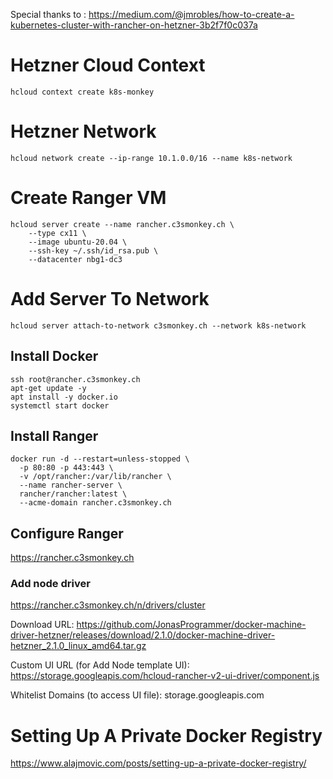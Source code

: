Special thanks to : https://medium.com/@jmrobles/how-to-create-a-kubernetes-cluster-with-rancher-on-hetzner-3b2f7f0c037a


# Hetzner Cloud Context
```
hcloud context create k8s-monkey
```

# Hetzner Network
```
hcloud network create --ip-range 10.1.0.0/16 --name k8s-network
```

# Create Ranger VM
```
hcloud server create --name rancher.c3smonkey.ch \
    --type cx11 \
    --image ubuntu-20.04 \
    --ssh-key ~/.ssh/id_rsa.pub \
    --datacenter nbg1-dc3
```

# Add Server To Network
```
hcloud server attach-to-network c3smonkey.ch --network k8s-network
```

## Install Docker
```
ssh root@rancher.c3smonkey.ch
apt-get update -y
apt install -y docker.io
systemctl start docker
```

## Install Ranger
```
docker run -d --restart=unless-stopped \
  -p 80:80 -p 443:443 \
  -v /opt/rancher:/var/lib/rancher \
  --name rancher-server \
  rancher/rancher:latest \  
  --acme-domain rancher.c3smonkey.ch
```

## Configure Ranger

https://rancher.c3smonkey.ch


### Add node driver
https://rancher.c3smonkey.ch/n/drivers/cluster



Download URL: 
https://github.com/JonasProgrammer/docker-machine-driver-hetzner/releases/download/2.1.0/docker-machine-driver-hetzner_2.1.0_linux_amd64.tar.gz

<!-- https://github.com/JonasProgrammer/docker-machine-driver-hetzner/releases/download/2.1.0/docker-machine-driver-hetzner_2.1.0_linux_amd64.tar.gz (Docker-machine driver for Hetzner) -->

Custom UI URL (for Add Node template UI): 
https://storage.googleapis.com/hcloud-rancher-v2-ui-driver/component.js

Whitelist Domains (to access UI file): 
storage.googleapis.com












# Setting Up A Private Docker Registry
https://www.alajmovic.com/posts/setting-up-a-private-docker-registry/
